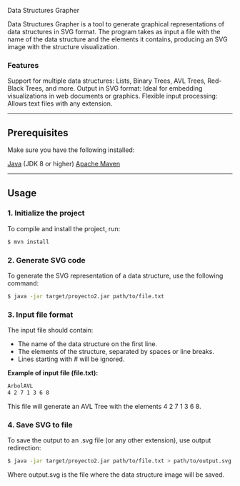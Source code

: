 Data Structures Grapher

Data Structures Grapher is a tool to generate graphical representations of data structures in SVG format. The program takes as input a file with the name of the data structure and the elements it contains, producing an SVG image with the structure visualization.

### Features

Support for multiple data structures: Lists, Binary Trees, AVL Trees, Red-Black Trees, and more.
Output in SVG format: Ideal for embedding visualizations in web documents or graphics.
Flexible input processing: Allows text files with any extension.

---

## Prerequisites

Make sure you have the following installed:

[Java](https://www.java.com/) (JDK 8 or higher)
[Apache Maven](https://maven.apache.org/)

---

## Usage

### 1. Initialize the project

To compile and install the project, run:

```bash
$ mvn install
```

### 2. Generate SVG code 
To generate the SVG representation of a data structure, use the following command:

```bash
$ java -jar target/proyecto2.jar path/to/file.txt
```
### 3. Input file format
The input file should contain:

- The name of the data structure on the first line.
- The elements of the structure, separated by spaces or line breaks.
- Lines starting with # will be ignored.

**Example of input file (file.txt):**

```bash
ArbolAVL
4 2 7 1 3 6 8
```
This file will generate an AVL Tree with the elements 4 2 7 1 3 6 8.

### 4. Save SVG to file
To save the output to an .svg file (or any other extension), use output redirection:
```bash
$ java -jar target/proyecto2.jar path/to/file.txt > path/to/output.svg
```
Where output.svg is the file where the data structure image will be saved.









